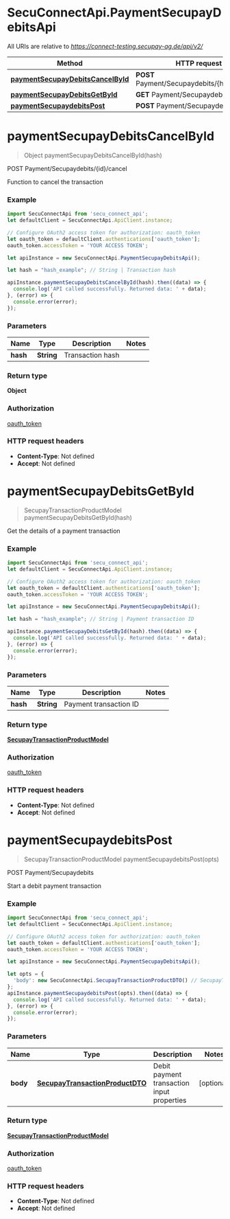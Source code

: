 # SecuConnectApi.PaymentSecupayDebitsApi

All URIs are relative to *https://connect-testing.secupay-ag.de/api/v2/*

Method | HTTP request | Description
------------- | ------------- | -------------
[**paymentSecupayDebitsCancelById**](PaymentSecupayDebitsApi.md#paymentSecupayDebitsCancelById) | **POST** Payment/Secupaydebits/{hash}/cancel | 
[**paymentSecupayDebitsGetById**](PaymentSecupayDebitsApi.md#paymentSecupayDebitsGetById) | **GET** Payment/Secupaydebits/{hash} | 
[**paymentSecupaydebitsPost**](PaymentSecupayDebitsApi.md#paymentSecupaydebitsPost) | **POST** Payment/Secupaydebits | 


<a name="paymentSecupayDebitsCancelById"></a>
# **paymentSecupayDebitsCancelById**
> Object paymentSecupayDebitsCancelById(hash)

POST Payment/Secupaydebits/{id}/cancel

Function to cancel the transaction

### Example
```javascript
import SecuConnectApi from 'secu_connect_api';
let defaultClient = SecuConnectApi.ApiClient.instance;

// Configure OAuth2 access token for authorization: oauth_token
let oauth_token = defaultClient.authentications['oauth_token'];
oauth_token.accessToken = 'YOUR ACCESS TOKEN';

let apiInstance = new SecuConnectApi.PaymentSecupayDebitsApi();

let hash = "hash_example"; // String | Transaction hash

apiInstance.paymentSecupayDebitsCancelById(hash).then((data) => {
  console.log('API called successfully. Returned data: ' + data);
}, (error) => {
  console.error(error);
});

```

### Parameters

Name | Type | Description  | Notes
------------- | ------------- | ------------- | -------------
 **hash** | **String**| Transaction hash | 

### Return type

**Object**

### Authorization

[oauth_token](../README.md#oauth_token)

### HTTP request headers

 - **Content-Type**: Not defined
 - **Accept**: Not defined

<a name="paymentSecupayDebitsGetById"></a>
# **paymentSecupayDebitsGetById**
> SecupayTransactionProductModel paymentSecupayDebitsGetById(hash)



Get the details of a payment transaction

### Example
```javascript
import SecuConnectApi from 'secu_connect_api';
let defaultClient = SecuConnectApi.ApiClient.instance;

// Configure OAuth2 access token for authorization: oauth_token
let oauth_token = defaultClient.authentications['oauth_token'];
oauth_token.accessToken = 'YOUR ACCESS TOKEN';

let apiInstance = new SecuConnectApi.PaymentSecupayDebitsApi();

let hash = "hash_example"; // String | Payment transaction ID

apiInstance.paymentSecupayDebitsGetById(hash).then((data) => {
  console.log('API called successfully. Returned data: ' + data);
}, (error) => {
  console.error(error);
});

```

### Parameters

Name | Type | Description  | Notes
------------- | ------------- | ------------- | -------------
 **hash** | **String**| Payment transaction ID | 

### Return type

[**SecupayTransactionProductModel**](SecupayTransactionProductModel.md)

### Authorization

[oauth_token](../README.md#oauth_token)

### HTTP request headers

 - **Content-Type**: Not defined
 - **Accept**: Not defined

<a name="paymentSecupaydebitsPost"></a>
# **paymentSecupaydebitsPost**
> SecupayTransactionProductModel paymentSecupaydebitsPost(opts)

POST Payment/Secupaydebits

Start a debit payment transaction

### Example
```javascript
import SecuConnectApi from 'secu_connect_api';
let defaultClient = SecuConnectApi.ApiClient.instance;

// Configure OAuth2 access token for authorization: oauth_token
let oauth_token = defaultClient.authentications['oauth_token'];
oauth_token.accessToken = 'YOUR ACCESS TOKEN';

let apiInstance = new SecuConnectApi.PaymentSecupayDebitsApi();

let opts = { 
  'body': new SecuConnectApi.SecupayTransactionProductDTO() // SecupayTransactionProductDTO | Debit payment transaction input properties
};
apiInstance.paymentSecupaydebitsPost(opts).then((data) => {
  console.log('API called successfully. Returned data: ' + data);
}, (error) => {
  console.error(error);
});

```

### Parameters

Name | Type | Description  | Notes
------------- | ------------- | ------------- | -------------
 **body** | [**SecupayTransactionProductDTO**](SecupayTransactionProductDTO.md)| Debit payment transaction input properties | [optional] 

### Return type

[**SecupayTransactionProductModel**](SecupayTransactionProductModel.md)

### Authorization

[oauth_token](../README.md#oauth_token)

### HTTP request headers

 - **Content-Type**: Not defined
 - **Accept**: Not defined

